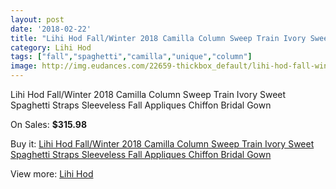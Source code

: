 ```yaml
---
layout: post
date: '2018-02-22'
title: "Lihi Hod Fall/Winter 2018 Camilla Column Sweep Train Ivory Sweet Spaghetti Straps Sleeveless Fall Appliques Chiffon Bridal Gown"
category: Lihi Hod
tags: ["fall","spaghetti","camilla","unique","column"]
image: http://img.eudances.com/22659-thickbox_default/lihi-hod-fall-winter-2018-camilla-column-sweep-train-ivory-sweet-spaghetti-straps-sleeveless-fall-appliques-chiffon-bridal-gown.jpg
---
```

Lihi Hod Fall/Winter 2018 Camilla Column Sweep Train Ivory Sweet Spaghetti Straps Sleeveless Fall Appliques Chiffon Bridal Gown

On Sales: **$315.98**
<a href="https://www.eudances.com/en/lihi-hod/7259-lihi-hod-fall-winter-2018-camilla-column-sweep-train-ivory-sweet-spaghetti-straps-sleeveless-fall-appliques-chiffon-bridal-gown.html"><amp-img layout="responsive" width="600" height="600" src="//img.eudances.com/22659-thickbox_default/lihi-hod-fall-winter-2018-camilla-column-sweep-train-ivory-sweet-spaghetti-straps-sleeveless-fall-appliques-chiffon-bridal-gown.jpg" alt="Lihi Hod Fall/Winter 2018 Camilla Column Sweep Train Ivory Sweet Spaghetti Straps Sleeveless Fall Appliques Chiffon Bridal Gown 0" /></a>
<a href="https://www.eudances.com/en/lihi-hod/7259-lihi-hod-fall-winter-2018-camilla-column-sweep-train-ivory-sweet-spaghetti-straps-sleeveless-fall-appliques-chiffon-bridal-gown.html"><amp-img layout="responsive" width="600" height="600" src="//img.eudances.com/22665-thickbox_default/lihi-hod-fall-winter-2018-camilla-column-sweep-train-ivory-sweet-spaghetti-straps-sleeveless-fall-appliques-chiffon-bridal-gown.jpg" alt="Lihi Hod Fall/Winter 2018 Camilla Column Sweep Train Ivory Sweet Spaghetti Straps Sleeveless Fall Appliques Chiffon Bridal Gown 1" /></a>
<a href="https://www.eudances.com/en/lihi-hod/7259-lihi-hod-fall-winter-2018-camilla-column-sweep-train-ivory-sweet-spaghetti-straps-sleeveless-fall-appliques-chiffon-bridal-gown.html"><amp-img layout="responsive" width="600" height="600" src="//img.eudances.com/22664-thickbox_default/lihi-hod-fall-winter-2018-camilla-column-sweep-train-ivory-sweet-spaghetti-straps-sleeveless-fall-appliques-chiffon-bridal-gown.jpg" alt="Lihi Hod Fall/Winter 2018 Camilla Column Sweep Train Ivory Sweet Spaghetti Straps Sleeveless Fall Appliques Chiffon Bridal Gown 2" /></a>
<a href="https://www.eudances.com/en/lihi-hod/7259-lihi-hod-fall-winter-2018-camilla-column-sweep-train-ivory-sweet-spaghetti-straps-sleeveless-fall-appliques-chiffon-bridal-gown.html"><amp-img layout="responsive" width="600" height="600" src="//img.eudances.com/22663-thickbox_default/lihi-hod-fall-winter-2018-camilla-column-sweep-train-ivory-sweet-spaghetti-straps-sleeveless-fall-appliques-chiffon-bridal-gown.jpg" alt="Lihi Hod Fall/Winter 2018 Camilla Column Sweep Train Ivory Sweet Spaghetti Straps Sleeveless Fall Appliques Chiffon Bridal Gown 3" /></a>
<a href="https://www.eudances.com/en/lihi-hod/7259-lihi-hod-fall-winter-2018-camilla-column-sweep-train-ivory-sweet-spaghetti-straps-sleeveless-fall-appliques-chiffon-bridal-gown.html"><amp-img layout="responsive" width="600" height="600" src="//img.eudances.com/22662-thickbox_default/lihi-hod-fall-winter-2018-camilla-column-sweep-train-ivory-sweet-spaghetti-straps-sleeveless-fall-appliques-chiffon-bridal-gown.jpg" alt="Lihi Hod Fall/Winter 2018 Camilla Column Sweep Train Ivory Sweet Spaghetti Straps Sleeveless Fall Appliques Chiffon Bridal Gown 4" /></a>
<a href="https://www.eudances.com/en/lihi-hod/7259-lihi-hod-fall-winter-2018-camilla-column-sweep-train-ivory-sweet-spaghetti-straps-sleeveless-fall-appliques-chiffon-bridal-gown.html"><amp-img layout="responsive" width="600" height="600" src="//img.eudances.com/22661-thickbox_default/lihi-hod-fall-winter-2018-camilla-column-sweep-train-ivory-sweet-spaghetti-straps-sleeveless-fall-appliques-chiffon-bridal-gown.jpg" alt="Lihi Hod Fall/Winter 2018 Camilla Column Sweep Train Ivory Sweet Spaghetti Straps Sleeveless Fall Appliques Chiffon Bridal Gown 5" /></a>
<a href="https://www.eudances.com/en/lihi-hod/7259-lihi-hod-fall-winter-2018-camilla-column-sweep-train-ivory-sweet-spaghetti-straps-sleeveless-fall-appliques-chiffon-bridal-gown.html"><amp-img layout="responsive" width="600" height="600" src="//img.eudances.com/22660-thickbox_default/lihi-hod-fall-winter-2018-camilla-column-sweep-train-ivory-sweet-spaghetti-straps-sleeveless-fall-appliques-chiffon-bridal-gown.jpg" alt="Lihi Hod Fall/Winter 2018 Camilla Column Sweep Train Ivory Sweet Spaghetti Straps Sleeveless Fall Appliques Chiffon Bridal Gown 6" /></a>

Buy it: [Lihi Hod Fall/Winter 2018 Camilla Column Sweep Train Ivory Sweet Spaghetti Straps Sleeveless Fall Appliques Chiffon Bridal Gown](https://www.eudances.com/en/lihi-hod/7259-lihi-hod-fall-winter-2018-camilla-column-sweep-train-ivory-sweet-spaghetti-straps-sleeveless-fall-appliques-chiffon-bridal-gown.html "Lihi Hod Fall/Winter 2018 Camilla Column Sweep Train Ivory Sweet Spaghetti Straps Sleeveless Fall Appliques Chiffon Bridal Gown")

View more: [Lihi Hod](https://www.eudances.com/en/112-lihi-hod "Lihi Hod")